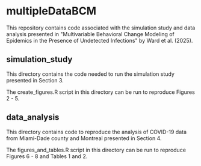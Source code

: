 # multipleDataBCM

This repository contains code associated with the simulation study and data analysis presented in "Multivariable Behavioral Change Modeling of Epidemics in the Presence of Undetected Infections" by Ward et al. (2025). 

## simulation_study

This directory contains the code needed to run the simulation study presented in Section 3.

The create_figures.R script in this directory can be run to reproduce Figures 2 - 5.


## data_analysis

This directory contains code to reproduce the analysis of COVID-19 data from Miami-Dade county and Montreal presented in Section 4.

The figures_and_tables.R script in this directory can be run to reproduce Figures 6 - 8 and Tables 1 and 2.

